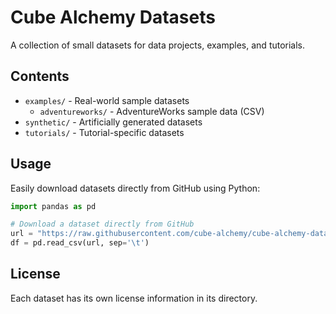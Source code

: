 # Cube Alchemy Datasets

A collection of small datasets for data projects, examples, and tutorials.

## Contents

- `examples/` - Real-world sample datasets
  - `adventureworks/` - AdventureWorks sample data (CSV)
- `synthetic/` - Artificially generated datasets
- `tutorials/` - Tutorial-specific datasets

## Usage

Easily download datasets directly from GitHub using Python:

```python
import pandas as pd

# Download a dataset directly from GitHub
url = "https://raw.githubusercontent.com/cube-alchemy/cube-alchemy-datasets/main/examples/adventureworks/Sales.csv"
df = pd.read_csv(url, sep='\t') 
```

## License

Each dataset has its own license information in its directory.
